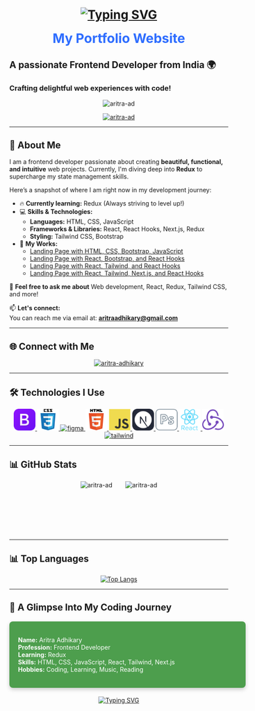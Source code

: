 <h1 align="center">
  <a href="https://portfolio-website-aritra.vercel.app/" target="_blank">
    <img src="https://readme-typing-svg.demolab.com?font=Fira+Code&pause=1000&center=true&vCenter=true&width=435&lines=Hello+I'm+Aritra+Adhikary" alt="Typing SVG" />
  </a>
</h1>

<p align="center">
  <a href="https://portfolio-website-aritra.vercel.app/" target="_blank" style="font-size: 30px; font-weight: bold; text-decoration: none; color: #2e6dff;">My Portfolio Website</a>
</p>

## A passionate **Frontend Developer** from India 🌍  
### Crafting delightful web experiences with code!  

<p align="center"> 
  <img src="https://komarev.com/ghpvc/?username=aritra-ad&label=Profile%20views&color=0e75b6&style=flat" alt="aritra-ad" />
</p>

<p align="center">
  <a href="https://github.com/ryo-ma/github-profile-trophy">
    <img src="https://github-profile-trophy.vercel.app/?username=aritra-ad&theme=dark&margin-w=15&margin-h=15&no-frame=true" alt="aritra-ad" />
  </a>
</p>

---

## 🚀 **About Me**

I am a frontend developer passionate about creating **beautiful, functional, and intuitive** web projects. Currently, I'm diving deep into **Redux** to supercharge my state management skills.

Here’s a snapshot of where I am right now in my development journey:

- 🔥 **Currently learning:** Redux (Always striving to level up!)
- 💻 **Skills & Technologies:**  
  - **Languages:** HTML, CSS, JavaScript  
  - **Frameworks & Libraries:** React, React Hooks, Next.js, Redux  
  - **Styling:** Tailwind CSS, Bootstrap  
- 🌱 **My Works:**
  - [Landing Page with HTML, CSS, Bootstrap, JavaScript](https://aritra-ad.github.io/web-project-1/)
  - [Landing Page with React, Bootstrap, and React Hooks](https://aritra-ad.github.io/web-project-2/)
  - [Landing Page with React, Tailwind, and React Hooks](https://aritra-ad.github.io/web-project-3/)
  - [Landing Page with React, Tailwind, Next.js, and React Hooks](https://web-project-4.vercel.app/)

💬 **Feel free to ask me about** Web development, React, Redux, Tailwind CSS, and more!

📫 **Let's connect:**  
You can reach me via email at: **[aritraadhikary@gmail.com](mailto:aritraadhikary@gmail.com)**

---

## 🌐 **Connect with Me**

<p align="center">
  <a href="https://www.linkedin.com/in/aritra-adhikary-69937a1b9" target="_blank">
    <img src="https://raw.githubusercontent.com/rahuldkjain/github-profile-readme-generator/master/src/images/icons/Social/linked-in-alt.svg" alt="aritra-adhikary" height="30" width="40" />
  </a>
</p>

---

## 🛠️ **Technologies I Use**

<p align="center"> 
  <a href="https://getbootstrap.com" target="_blank" rel="noreferrer"> <img src="https://raw.githubusercontent.com/tandpfun/skill-icons/refs/heads/main/icons/Bootstrap.svg" alt="bootstrap" width="50" height="50" /> </a>
  <a href="https://www.w3schools.com/css/" target="_blank" rel="noreferrer"> <img src="https://raw.githubusercontent.com/devicons/devicon/master/icons/css3/css3-original-wordmark.svg" alt="css3" width="50" height="50" /> </a>
  <a href="https://www.figma.com/" target="_blank" rel="noreferrer"> <img src="https://www.vectorlogo.zone/logos/figma/figma-icon.svg" alt="figma" width="50" height="50" /> </a>
  <a href="https://www.w3.org/html/" target="_blank" rel="noreferrer"> <img src="https://raw.githubusercontent.com/devicons/devicon/master/icons/html5/html5-original-wordmark.svg" alt="html5" width="50" height="50" /> </a>
  <a href="https://developer.mozilla.org/en-US/docs/Web/JavaScript" target="_blank" rel="noreferrer"> <img src="https://raw.githubusercontent.com/devicons/devicon/master/icons/javascript/javascript-original.svg" alt="javascript" width="50" height="50" /> </a>
  <a href="https://nextjs.org/" target="_blank" rel="noreferrer"> <img src="https://raw.githubusercontent.com/tandpfun/skill-icons/refs/heads/main/icons/NextJS-Dark.svg" alt="nextjs" width="50" height="50" /> </a>
  <a href="https://www.photoshop.com/en" target="_blank" rel="noreferrer"> <img src="https://raw.githubusercontent.com/devicons/devicon/master/icons/photoshop/photoshop-line.svg" alt="photoshop" width="50" height="50" /> </a>
  <a href="https://reactjs.org/" target="_blank" rel="noreferrer"> <img src="https://raw.githubusercontent.com/devicons/devicon/master/icons/react/react-original-wordmark.svg" alt="react" width="50" height="50" /> </a>
  <a href="https://redux.js.org" target="_blank" rel="noreferrer"> <img src="https://raw.githubusercontent.com/devicons/devicon/master/icons/redux/redux-original.svg" alt="redux" width="50" height="50" /> </a>
  <a href="https://tailwindcss.com/" target="_blank" rel="noreferrer"> <img src="https://www.vectorlogo.zone/logos/tailwindcss/tailwindcss-icon.svg" alt="tailwind" width="50" height="50" /> </a>
</p>

---

## 📊 **GitHub Stats**

<div style="display: flex; justify-content: center; gap: 30px; height:120px;">
  <div>
    <img src="https://github-readme-stats.vercel.app/api?username=aritra-ad&show_icons=true&locale=en&hide=prs&count_private=true&theme=gruvbox" alt="aritra-ad" />
  </div>
  <div>
    <img src="https://github-readme-streak-stats.herokuapp.com/?user=aritra-ad&theme=gruvbox&count_private=true" alt="aritra-ad" />
  </div>
</div>

---

## 📊 **Top Languages**

<p align="center">
  <a href="https://github.com/anuraghazra/github-readme-stats">
    <img src="https://github-readme-stats.vercel.app/api/top-langs/?username=aritra-ad&layout=donut" alt="Top Langs" />
  </a>
</p>

---

## 🌱 **A Glimpse Into My Coding Journey**  

<div style="background-color: #282c; color: white; padding: 20px; border-radius: 8px; width: 100%; max-width: 600px; box-shadow: 0 4px 10px rgba(0, 0, 0, 0.2); margin: 20px auto;">
  <ul style="list-style: none; padding-left: 0;">
    <li><strong>Name:</strong> Aritra Adhikary</li>
    <li><strong>Profession:</strong> Frontend Developer</li>
    <li><strong>Learning:</strong> Redux</li>
    <li><strong>Skills:</strong> HTML, CSS, JavaScript, React, Tailwind, Next.js</li>
    <li><strong>Hobbies:</strong> Coding, Learning, Music, Reading</li>
  </ul>
</div>

<p align="center">
  <a href="https://git.io/typing-svg"><img src="https://readme-typing-svg.demolab.com?font=Fira+Code&pause=1000&center=true&vCenter=true&width=435&lines=Thank+You+For+Visiting" alt="Typing SVG" /></a>
</p>
